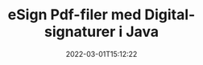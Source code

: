 ---
############################# Static ############################
layout: "auto-gen-signature"
date: 2022-03-01T15:12:22
draft: false
operation: Sign
signaturetype: Digital
fileformat: Pdf
productName: Java
lang: no
productCode: java
otherformats: pdf doc docx docm dot dotx odt ott xls xlsx xlsm xlsb ods ots xltx xltm pptx pptm
breadcrumb: Put Digital signature on Pdf for Java

############################# Head ############################
head_title: "Legger til digitale elektroniske signaturer i filen Pdf med Java"
head_description: "Sett digital signatur på Pdf-filen for Java ved å bruke noen få linjer med kode. Bruk GroupDocs Document Signature API til å signere dusinvis av filformater."

############################# Header ############################
title: "eSign Pdf-filer med Digital-signaturer i Java"
description: "Slik legger du til Digital-signatur med noen få linjer med Java-kode"
bg_image: "https://cms.admin.containerize.com/templates/aspose/App_Themes/V3/images/bg/header1.png"
bg_overlay: false
button:
    enable: true

############################# SubMenu ############################
submenu:
    enable: true

    left:
        img_alt: "GroupDocs.Signature for Java"
        image: "https://cms.admin.containerize.com/templates/groupdocs/images/product-logos/90x90-noborder/groupdocs-signature-java.png"
        product: "GroupDocs.Signature"
        platform: "Java"



############################# About ############################
about:
    enable: true
    title: "Om GroupDocs.Signature for Java API for digitale signaturer"
    content: |
        [GroupDocs.Signature for Java](https://products.groupdocs.com/signature/java/) er et populært API for å esignere dokumenter med digitale elektroniske signaturer, med digitale sertifikater. For Digitale signaturer bruker API PFX-sertifikatfiler for å esignere dokumenter med passordbeskyttede private og offentlige nøkler. De digitale signaturene kan brukes til å sertifisere forretningsdokumenter med eSign PDF-spesifikk side, sertifisere hele Microsoft Office-dokumenter som Words, Excel, Powerpoint-filer og Open Office-dokumenter. Kunder kan enkelt manipulere signaturene som å redigere dem, fjerne eller justere. API-en gir en måte å søke og bekrefte signaturer på. Dessuten er det gitt mange muligheter for tilpasning av signaturer.
    

############################# Steps ############################
steps:
    enable: true
    title_left: "Trinn for å signere Pdf med Digital i Java"
    content_left: |
        [GroupDocs.Signature for Java](https://products.groupdocs.com/signature/java/) gir mulighet til å signere Pdf-dokumenter med Digital-signaturer raskt og enkelt.
        
        * Opprett en forekomst av signaturklassen som gir Pdf-fil som skal signere som bane eller minnestrøm
        * Instantiate SignOptions-klassen og angi alle etterspurte data.
        * Påkall Signature.Sign()-metoden ved å sende utdatafilen Pdf eller minnestrøm

    title_right: " Systemkrav"
    content_right: |
        GroupDocs.Signature for Java støttes på alle større plattformer og operativsystemer. Før du utfører koden nedenfor, sørg for at du har følgende forutsetninger installert på systemet ditt.

        * Operativsystemer: Microsoft Windows, Linux, MacOS
        * Utviklingsmiljøer: NetBeans, Intellij IDEA, Eclipse, etc.
        * Java runtime: J2SE 6.0 and above
        * Få den siste GroupDocs.Signature for Java fra [Maven](https://repository.groupdocs.com/webapp/#/artifacts/browse/tree/General/repo/com/groupdocs/groupdocs-signature)
         
    code: |
        ```java    
                
        // Set up input Pdf file
        String filePath = "input.pdf";
        // Set up output file
        String outputFilePath = "output.pdf";
        // Provide digital certificate
        String certificateFilePath = "certificate.pfx";

        // Instantiate Signature for input file
        Signature signature = new Signature(filePath);

        //Provide sign options
        DigitalSignOptions options = new DigitalSignOptions(certificateFilePath);

        // set certificate password
        options.setPassword("1234567890");

        // set signature position
        options.setLeft(50);
        options.setTop(200);

        // sign Pdf document
        SignResult result = signature.sign(outputFilePath, options);

        ```

############################# Demos ############################
demos:
    enable: true
    title: "Signering av Pdf dokumenter med Digital Live Demo"
    content: |
       Signer Pdf-filen med forskjellige signaturer akkurat nå ved å gå til nettstedet [GroupDocs.Signature-appen](https://products.groupdocs.app/signature/family). Gratis online demo venter på deg.          

############################# More Formats ############################
more_formats:
    enable: true
    title: "Andre støttede Digital-signaturer for Java"
    content: |
        "Du kan også signere Pdf med andre signaturtyper. Vennligst se listen nedenfor."
    format: 
       
       
back_to_top:
    enable: true
---